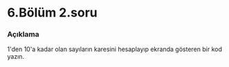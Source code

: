 # 6.Bölüm 2.soru

### Açıklama

1'den 10'a kadar olan sayıların karesini hesaplayıp ekranda gösteren bir kod yazın.